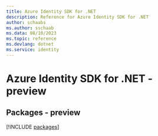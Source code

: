 ```yaml
---
title: Azure Identity SDK for .NET
description: Reference for Azure Identity SDK for .NET
author: schaabs
ms.author: sschaab
ms.data: 08/10/2023
ms.topic: reference
ms.devlang: dotnet
ms.service: identity
---
```

# Azure Identity SDK for .NET - preview
## Packages - preview
[!INCLUDE [packages](identity-index.md)]